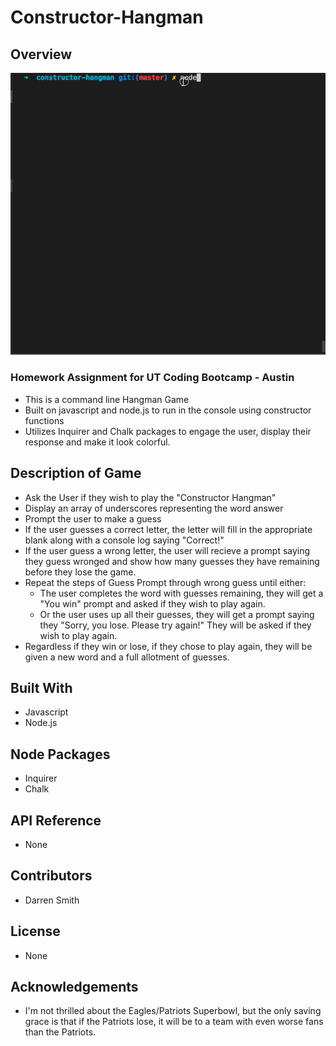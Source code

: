 # Constructor-Hangman

## Overview

![Hangman Constructor Game gif](https://github.com/GitDarren/Constructor-Hangman/blob/master/Constructor%20Hangman.gif)

### Homework Assignment for UT Coding Bootcamp - Austin

* This is a command line Hangman Game 
* Built on javascript and node.js to run in the console using constructor functions
* Utilizes Inquirer and Chalk packages to engage the user, display their response and make it look colorful.

## Description of Game

* Ask the User if they wish to play the "Constructor Hangman"
* Display an array of underscores representing the word answer
* Prompt the user to make a guess
* If the user guesses a correct letter, the letter will fill in the appropriate blank along with a console log saying "Correct!"
* If the user guess a wrong letter, the user will recieve a prompt saying they guess wronged and show how many guesses they have remaining before they lose the game.
* Repeat the steps of Guess Prompt through wrong guess until either:
  * The user completes the word with guesses remaining, they will get a "You win" prompt and asked if they wish to play again.
  * Or the user uses up all their guesses, they will get a prompt saying they "Sorry, you lose.  Please try again!" They will be asked if they wish to play again.
* Regardless if they win or lose, if they chose to play again, they will be given a new word and a full allotment of guesses.

## Built With

* Javascript
* Node.js

## Node Packages

* Inquirer
* Chalk

## API Reference

* None

## Contributors

* Darren Smith

## License

* None

## Acknowledgements

* I'm not thrilled about the Eagles/Patriots Superbowl, but the only saving grace is that if the Patriots lose, it will be to a team with even worse fans than the Patriots.
